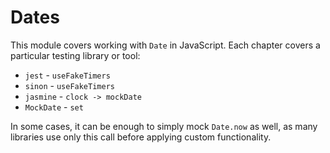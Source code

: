 # Dates

This module covers working with `Date` in JavaScript. Each chapter covers a particular testing library or tool:

 - `jest` - `useFakeTimers`
 - `sinon` - `useFakeTimers`
 - `jasmine` - `clock -> mockDate`
 - `MockDate` - `set`

In some cases, it can be enough to simply mock `Date.now` as well, as many libraries use only this call before
applying custom functionality.
